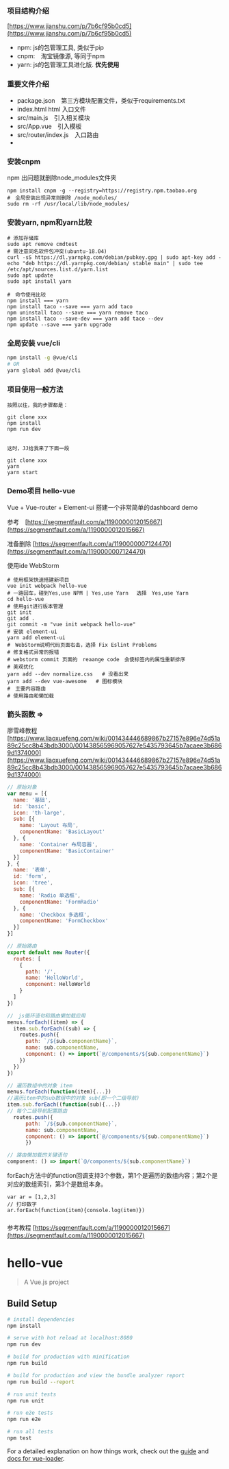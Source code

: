 
### 项目结构介绍
[https://www.jianshu.com/p/7b6cf95b0cd5](https://www.jianshu.com/p/7b6cf95b0cd5)

* npm: js的包管理工具, 类似于pip
* cnpm:　淘宝镜像源, 等同于npm
* yarn: js的包管理工具进化版. **优先使用**
### 重要文件介绍
* package.json　第三方模块配置文件，类似于requirements.txt
* index.html html 入口文件
* src/main.js　引入相关模块
* src/App.vue　引入模板
* src/router/index.js　入口路由
* 

### 安装cnpm
npm 出问题就删除node_modules文件夹
```
npm install cnpm -g --registry=https://registry.npm.taobao.org
#　全局安装出现异常则删除 /node_modules/
sudo rm -rf /usr/local/lib/node_modules/
```

### 安装yarn, npm和yarn比较
```
# 添加存储库
sudo apt remove cmdtest 
# 需注意同名软件包冲突(ubuntu-18.04)
curl -sS https://dl.yarnpkg.com/debian/pubkey.gpg | sudo apt-key add -
echo "deb https://dl.yarnpkg.com/debian/ stable main" | sudo tee /etc/apt/sources.list.d/yarn.list
sudo apt update
sudo apt install yarn

#　命令使用比较
npm install === yarn 
npm install taco --save === yarn add taco
npm uninstall taco --save === yarn remove taco
npm install taco --save-dev === yarn add taco --dev
npm update --save === yarn upgrade
```
### 全局安装 vue/cli
```bash
npm install -g @vue/cli
# OR
yarn global add @vue/cli
```

### 项目使用一般方法
```
按照以往，我的步骤都是：

git clone xxx
npm install
npm run dev


这时，JJ给我来了下面一段

git clone xxx
yarn
yarn start
```

### Demo项目 hello-vue
Vue + Vue-router + Element-ui 搭建一个非常简单的dashboard demo

参考　[https://segmentfault.com/a/1190000012015667](https://segmentfault.com/a/1190000012015667)

准备删除 [https://segmentfault.com/a/1190000007124470](https://segmentfault.com/a/1190000007124470)

使用ide WebStorm
```
# 使用框架快速搭建新项目
vue init webpack hello-vue
# 一路回车，碰到Yes,use NPM | Yes,use Yarn 　选择　Yes,use Yarn
cd hello-vue
# 使用git进行版本管理
git init 
git add .
git commit -m "vue init webpack hello-vue"
# 安装 element-ui
yarn add element-ui
#　WebStorm说明代码页面右击，选择 Fix Eslint Problems
# 修复格式异常的报错
# webstorm commit 页面的　reaange code　会使标签内的属性重新排序
# 美观优化 
yarn add --dev normalize.css   # 没看出来
yarn add --dev vue-awesome   # 图标模块
#　主要内容路由
# 使用路由和懒加载
```


### 箭头函数 => 
廖雪峰教程
[https://www.liaoxuefeng.com/wiki/001434446689867b27157e896e74d51a89c25cc8b43bdb3000/001438565969057627e5435793645b7acaee3b6869d1374000](https://www.liaoxuefeng.com/wiki/001434446689867b27157e896e74d51a89c25cc8b43bdb3000/001438565969057627e5435793645b7acaee3b6869d1374000)
```javascript
// 原始对象
var menu = [{
  name: '基础',
  id: 'basic',
  icon: 'th-large',
  sub: [{
    name: 'Layout 布局',
    componentName: 'BasicLayout'
  }, {
    name: 'Container 布局容器',
    componentName: 'BasicContainer'
  }]
}, {
  name: '表单',
  id: 'form',
  icon: 'tree',
  sub: [{
    name: 'Radio 单选框',
    componentName: 'FormRadio'
  }, {
    name: 'Checkbox 多选框',
    componentName: 'FormCheckbox'
  }]
}]

// 原始路由
export default new Router({
  routes: [
    {
      path: '/',
      name: 'HelloWorld',
      component: HelloWorld
    }
  ]
})

//　js循环语句和路由懒加载应用
menus.forEach((item) => {
  item.sub.forEach((sub) => {
    routes.push({
      path: `/${sub.componentName}`,
      name: sub.componentName,
      component: () => import(`@/components/${sub.componentName}`)
    })
  })
})

// 遍历数组中的对象 item
menus.forEach(function(item){...})
//遍历item中的sub数组中的对象 sub(即一个二级导航)
item.sub.forEach((function(sub){...})
// 每个二级导航配置路由
  routes.push({
      path: `/${sub.componentName}`,
      name: sub.componentName,
      component: () => import(`@/components/${sub.componentName}`)
      })

// 路由懒加载的关键语句
component: () => import(`@/components/${sub.componentName}`)
```

forEach方法中的function回调支持3个参数，第1个是遍历的数组内容；第2个是对应的数组索引，第3个是数组本身。
```
var ar = [1,2,3]
// 打印数字
ar.forEach(function(item){console.log(item)})

```

### 
参考教程
[https://segmentfault.com/a/1190000012015667](https://segmentfault.com/a/1190000012015667)








# hello-vue

> A Vue.js project

## Build Setup

``` bash
# install dependencies
npm install

# serve with hot reload at localhost:8080
npm run dev

# build for production with minification
npm run build

# build for production and view the bundle analyzer report
npm run build --report

# run unit tests
npm run unit

# run e2e tests
npm run e2e

# run all tests
npm test
```

For a detailed explanation on how things work, check out the [guide](http://vuejs-templates.github.io/webpack/) and [docs for vue-loader](http://vuejs.github.io/vue-loader).
